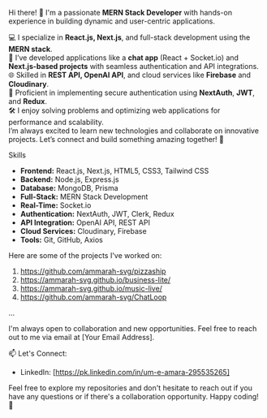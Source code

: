 Hi there! 👋 I'm a passionate **MERN Stack Developer** with hands-on experience in building dynamic and user-centric applications.

💻 I specialize in **React.js, Next.js**, and full-stack development using the **MERN stack**.<br>
🚀 I’ve developed applications like a **chat app** (React + Socket.io) and **Next.js-based projects** with seamless authentication and API integrations.<br>
🌐 Skilled in **REST API, OpenAI API**, and cloud services like **Firebase** and **Cloudinary**.<br>
🔐 Proficient in implementing secure authentication using **NextAuth**, **JWT**, and **Redux**.<br>
🛠️ I enjoy solving problems and optimizing web applications for performance and scalability.<br>
I’m always excited to learn new technologies and collaborate on innovative projects. Let’s connect and build something amazing together! 🌟<br>

 Skills
- **Frontend:** React.js, Next.js, HTML5, CSS3, Tailwind CSS <br>
- **Backend:** Node.js, Express.js <br>
- **Database:** MongoDB, Prisma<br>
- **Full-Stack:** MERN Stack Development<br>
- **Real-Time:** Socket.io<br>
- **Authentication:** NextAuth, JWT, Clerk, Redux<br>
- **API Integration:** OpenAI API, REST API<br>
- **Cloud Services:** Cloudinary, Firebase<br>
- **Tools:** Git, GitHub, Axios<br>

Here are some of the projects I've worked on:

1. https://github.com/ammarah-svg/pizzaship
2. https://ammarah-svg.github.io/business-lite/ 
3. https://ammarah-svg.github.io/music-live/
4. https://github.com/ammarah-svg/ChatLoop

...

I'm always open to collaboration and new opportunities. Feel free to reach out to me via email at [Your Email Address].

📫 Let's Connect:
- LinkedIn: [https://pk.linkedin.com/in/um-e-amara-295535265]

Feel free to explore my repositories and don't hesitate to reach out if you have any questions or if there's a collaboration opportunity. Happy coding! 🚀
